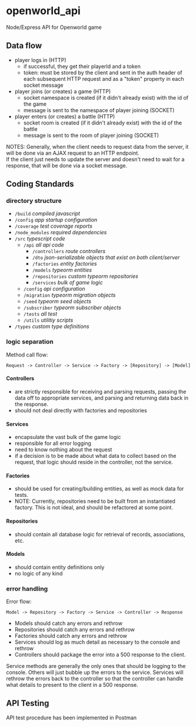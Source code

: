# openworld_api

Node/Express API for Openworld game

## Data flow

- player logs in (HTTP)
    - if successful, they get their playerId and a token
    - token: must be stored by the client and sent in the auth header of each subsequent HTTP request and as a "token" property in each socket message
- player joins (or creates) a game (HTTP)
    - socket namespace is created (if it didn't already exist) with the id of the game
    - message is sent to the namespace of player joining (SOCKET)
- player enters (or creates) a battle (HTTP)
    - socket room is created (if it didn't already exist) with the id of the battle
    - message is sent to the room of player joining (SOCKET)

NOTES: Generally, when the client needs to request data from the server, it will be done via an AJAX request to an HTTP endpoint.  
If the client just needs to update the server and doesn't need to wait for a response, that will be done via a socket message.

## Coding Standards

### directory structure

* `/build` *compiled javascript*
* `/config` *app startup configuration*
* `/coverage` *test coverage reports*
* `/node_modules` *required dependencies*
* `/src` *typescript code*
  * `/api` *all api code*
    * `/controllers` *route controllers*
    * `/dto` *json-serializable objects that exist on both client/server*
    * `/factories` *entity factories*
    * `/models` *typeorm entities*
    * `/repositories` *custom typeorm repositories*
    * `/services` *bulk of game logic*
  * `/config` *api configuration*
  * `/migration` *typeorm migration objects*
  * `/seed` *typeorm seed objects*
  * `/subscriber` *typeorm subscriber objects*
  * `/tests` *all test*
  * `/utils` *utilitiy scripts*
* `/types` *custom type definitions*

### logic separation

Method call flow:

`Request -> Controller -> Service -> Factory -> [Repository] -> [Model]`

#### Controllers
- are strictly responsible for receiving and parsing requests, passing
  the data off to appropriate services, and parsing and returning data
  back in the response.
- should not deal directly with factories and repositories

#### Services
- encapsulate the vast bulk of the game logic
- responsible for all error logging
- need to know nothing about the request
- if a decision is to be made about what data to collect based on the
  request, that logic should reside in the controller, not the service.

#### Factories
- should be used for creating/building entities, as well as mock
  data for tests.
- NOTE: Currently, repositories need to be built from an instantiated
  factory.  This is not ideal, and should be refactored at some point.

#### Repositories
- should contain all database logic for retrieval of records,
  associations, etc.
  
#### Models
- should contain entity definitions only
- no logic of any kind

### error handling

Error flow:

`Model -> Repository -> Factory -> Service -> Controller -> Response`

- Models should catch any errors and rethrow
- Repositories should catch any errors and rethrow
- Factories should catch any errors and rethrow
- Services should log as much detail as necessary to the console and rethrow
- Controllers should package the error into a 500 response to the client.

Service methods are generally the only ones that should be logging to the console.  Others will just bubble up the errors to the service.  Services will rethrow the errors back to the controller so that the controller can handle what details to present to the client in a 500 response.

## API Testing

API test procedure has been implemented in Postman